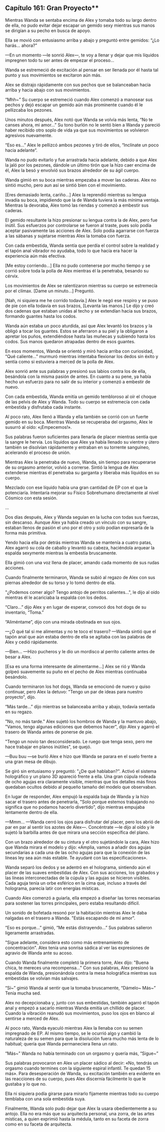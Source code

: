 
## Capítulo 161: Gran Proyecto**


Mientras Wanda se sentaba encima de Alex y tomaba todo su largo dentro de ella, no pudo evitar dejar escapar un gemido sexy mientras sus manos se dirigían a su pecho en busca de apoyo.

Ella se movió con entusiasmo arriba y abajo y preguntó entre gemidos: “¿Lo harás… ahora?”

—En un momento —le sonrió Alex—, te voy a llenar y dejar que mis líquidos impregnen todo tu ser antes de empezar el proceso…

Wanda se estremeció de excitación al pensar en ser llenada por él hasta tal punto y sus movimientos se excitaron aún más.

Alex se distrajo rápidamente con sus pechos que se balanceaban hacia arriba y hacia abajo con sus movimientos.

“Mhh~” Su cuerpo se estremeció cuando Alex comenzó a manosear sus pechos y dejó escapar un gemido aún más prominente cuando él le pellizcaba los pezones.

Unos minutos después, Alex notó que Wanda se volvía más lenta, “No te canses ahora, mi amor…” Su tono burlón no le sentó bien a Wanda y pareció haber recibido otro soplo de vida ya que sus movimientos se volvieron agresivos nuevamente.

“Eso es…” Alex le pellizcó ambos pezones y tiró de ellos, “Inclínate un poco hacia adelante”.

Wanda no pudo evitarlo y fue arrastrada hacia adelante, debido a que Alex la jaló por los pezones, dándole un último tirón que la hizo caer encima de él, Alex la besó y envolvió sus brazos alrededor de su ágil cuerpo.

Wanda gimió en su boca mientras empezaba a mover las caderas. Alex no sintió mucho, pero aun así se sintió bien con el movimiento.

[Eres demasiado lenta, cariño…] Alex la reprendió mientras su lengua invadía su boca, impidiendo que la de Wanda tuviera la más mínima ventaja. Mientras la devoraba, Alex tomó las riendas y comenzó a embestir sus caderas.

El gemido resultante la hizo presionar su lengua contra la de Alex, pero fue inútil. Sus esfuerzos por controlarse se fueron al traste, pues solo podía aceptar pasivamente las acciones de Alex. Solo podía agarrarse con fuerza a las sábanas y sujetarse mientras Alex la tomaba con fuerza.

Con cada embestida, Wanda sentía que perdía el control sobre la realidad y el tapón anal vibrador no ayudaba, todo lo que hacía era hacer la experiencia aún más efectiva.

[Me estoy corriendo…] Ella no pudo contenerse por mucho tiempo y se corrió sobre toda la polla de Alex mientras él la penetraba, besando su cérvix.

Los movimientos de Alex se ralentizaron mientras su cuerpo se estremecía por el clímax. [Dame un minuto…] Preguntó.

[Nah, ni siquiera me he corrido todavía.] Alex le negó ese respiro y se puso de pie con ella todavía en sus brazos, [Levanta las manos.] Le dijo y creó dos cadenas que estaban unidas al techo y se extendían hacia sus brazos, formando guantes hasta los codos.

Wanda aún estaba un poco aturdida, así que Alex levantó los brazos y la obligó a tocar los guantes. Estos se aferraron a su piel y la obligaron a apretar los puños, extendiéndose hasta las muñecas y subiendo hasta los codos. Sus manos quedaron atrapadas dentro de esos guantes.

En esos momentos, Wanda se orientó y miró hacia arriba con curiosidad, “Qué caliente…” murmuró mientras intentaba flexionar los dedos sin éxito y sentía como si estuviera a merced de la polla de Alex.

Alex sonrió ante sus palabras y presionó sus labios contra los de ella, besándola con la misma pasión de antes. En cuanto a su pene, ya había hecho un esfuerzo para no salir de su interior y comenzó a embestir de nuevo.

Con cada embestida, Wanda emitía un gemido tembloroso al oír el choque de las pelvis de Alex y Wanda. Todo su cuerpo se estremecía con cada embestida y disfrutaba cada instante.

Al poco rato, Alex llenó a Wanda y ella también se corrió con un fuerte gemido en su boca. Mientras Wanda se recuperaba del orgasmo, Alex le susurró al oído: «¡Empecemos!».

Sus palabras fueron suficientes para llenarla de placer mientras sentía que la sangre le hervía. Los líquidos que Alex ya había llenado su vientre y útero también se disolvían rápidamente y entraban en su torrente sanguíneo, acelerando el proceso de unión.

Mientras Alex la penetraba de nuevo, Wanda, sin tiempo para recuperarse de su orgasmo anterior, volvió a correrse. Sintió la lengua de Alex extenderse mientras él penetraba su garganta y liberaba más líquidos en su cuerpo.

Mezclado con ese líquido había una gran cantidad de EP con el que la potenciaría. Intentaría mejorar su Físico Sobrehumano directamente al nivel Cósmico con esta sesión.

…

Dos días después, Alex y Wanda seguían en la lucha con todas sus fuerzas, sin descanso. Aunque Alex ya había creado un vínculo con su sangre, estaban llenos de pasión el uno por el otro y solo podían expresarla de la forma más primitiva.

Yendo hacia ella por detrás mientras Wanda se mantenía a cuatro patas, Alex agarró su cola de caballo y levantó su cabeza, haciéndola arquear la espalda sexymente mientras la embestía bruscamente.

Ella gimió con una voz llena de placer, amando cada momento de sus rudas acciones.

Cuando finalmente terminaron, Wanda se subió al regazo de Alex con sus piernas alrededor de su torso y lo tomó dentro de ella.

"¿Podemos comer algo? Tengo antojo de perritos calientes...", le dijo al oído mientras él le acariciaba la espalda con los dedos.

“Claro...” dijo Alex y en lugar de esperar, convocó dos hot dogs de su inventario, “Toma.”

“Aliméntame”, dijo con una mirada obstinada en sus ojos.

—¿O qué tal si me alimentas y no te toco el trasero? —Wanda sintió que el tapón anal que aún estaba dentro de ella se agitaba con las palabras de Alex y cedió rápidamente.

—Bien… —Hizo pucheros y le dio un mordisco al perrito caliente antes de besar a Alex.

[Esa es una forma interesante de alimentarme…] Alex se rió y Wanda golpeó suavemente su puño en el pecho de Alex mientras continuaba besándolo.

Cuando terminaron los hot dogs, Wanda se emocionó de nuevo y quiso continuar, pero Alex la detuvo: "Tengo un par de ideas para nuestro proyecto", dijo.

“Más tarde…” dijo mientras se balanceaba arriba y abajo, todavía sentada en su regazo.

"No, no más tarde." Alex sujetó los hombros de Wanda y la mantuvo abajo, "Vamos, tengo algunas ediciones que debemos hacer", dijo Alex y agarró el trasero de Wanda antes de ponerse de pie.

"Tengo un novio tan desconsiderado. Le ruego que tenga sexo, pero me hace trabajar en planos inútiles", se quejó.

—Buu buu —se burló Alex e hizo que Wanda se parara en el suelo frente a una gran mesa de dibujo.

Se giró sin entusiasmo y preguntó: "¿De qué hablaban?". Activó el sistema holográfico y un plano 3D apareció frente a ella. Una gran cúpula rodeada de ocho agujas era claramente visible, mientras que los detalles más finos quedaban ocultos debido al pequeño tamaño del modelo que observaban.

En lugar de responder, Alex empujó la espalda baja de Wanda y la hizo sacar el trasero antes de penetrarla, "Solo porque estemos trabajando no significa que no podamos hacerlo divertido", dijo mientras empujaba lentamente dentro de ella.

—Mmm... —Wanda cerró los ojos para disfrutar del placer, pero los abrió de par en par al sentir los azotes de Alex—. Concéntrate —le dijo al oído y le sujetó la barbilla antes de que mirara una sección específica del plano.

Con un brazo alrededor de su cintura y el otro sujetándole la cara, Alex hizo que Wanda mirara el modelo y dijo: «Amplia, vamos a añadir dos agujas secundarias a cada una de las ocho agujas para que la conexión de las líneas ley sea aún más estable. Te ayudaré con las especificaciones».

Wanda separó los dedos y se adentró en el holograma, sintiendo aún el placer de las suaves embestidas de Alex. Con sus acciones, los grabados y las líneas interconectadas de la cúpula y las agujas se hicieron visibles. Cada aguja tenía un orbe esférico en la cima que, incluso a través del holograma, parecía latir con energías místicas.

Cuando Alex comenzó a guiarla, ella empezó a diseñar las torres necesarias para sostener las torres principales, pero estaba resultando difícil.

Un sonido de bofetada resonó por la habitación mientras Alex le daba nalgadas en el trasero a Wanda. "Estás escapando de mi amor".

“Eso es porque…” gimió, “Me estás distrayendo…” Sus palabras salieron ligeramente arrastradas.

"Sigue adelante, considera esto como más entrenamiento de concentración". Alex tenía una sonrisa sádica al ver las expresiones de agravio de Wanda ante su acoso.

Cuando Wanda finalmente completó la primera torre, Alex dijo: "Buena chica, te mereces una recompensa..." Con sus palabras, Alex presionó la espalda de Wanda, presionándola contra la mesa holográfica mientras sus embestidas se volvían más salvajes.

“Sí~” gimió Wanda al sentir que la tomaba bruscamente, “Dámelo~ Más~” Tenía mucha sed.

Alex no decepcionaba y, junto con sus embestidas, también agarró el tapón anal y empezó a sacarlo mientras Wanda emitía un chillido de placer. Cuando la vibración reanudó sus movimientos, puso los ojos en blanco al sentirse a merced de Alex.

Al poco rato, Wanda eyaculó mientras Alex la llenaba con su semen impregnado de EP. Al mismo tiempo, se le ocurrió algo y cambió la naturaleza de su semen para que la disolución fuera mucho más lenta de lo habitual; quería que Wanda permaneciera llena un rato.

“Más~” Wanda no había terminado con un orgasmo y quería más, “Sigue~”

Sus palabras provocaron en Alex un placer sádico al decir: «No, tendrás un orgasmo cuando termines con la siguiente espiral infantil. Te quedan 15 más». Para desesperación de Wanda, su excitación también era evidente en las reacciones de su cuerpo, pues Alex discernía fácilmente lo que le gustaba y lo que no.

Ella ni siquiera podía girarse para mirarlo fijamente mientras todo su cuerpo temblaba con una sola embestida suya.

Finalmente, Wanda solo pudo dejar que Alex la usara obedientemente a su antojo. Ella no era más que su arquitecta personal, una zorra, de las artes místicas, a quien exprimió hasta la médula, tanto en su faceta de zorra como en su faceta de arquitecta.
